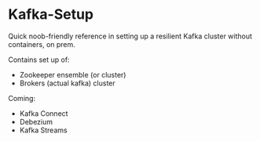 # Kafka-Setup
Quick noob-friendly reference in setting up a resilient Kafka cluster without containers, on prem.

Contains set up of:
- Zookeeper ensemble (or cluster)
- Brokers (actual kafka) cluster

Coming:
- Kafka Connect
- Debezium
- Kafka Streams
